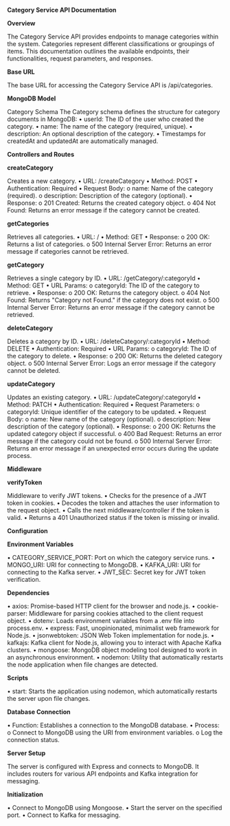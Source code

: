 **Category Service API Documentation**

**Overview**

The Category Service API provides endpoints to manage categories within the system. Categories represent different classifications or groupings of items. This documentation outlines the available endpoints, their functionalities, request parameters, and responses.

**Base URL**

The base URL for accessing the Category Service API is /api/categories.

**MongoDB Model**

Category Schema
The Category schema defines the structure for category documents in MongoDB:
•	userId: The ID of the user who created the category.
•	name: The name of the category (required, unique).
•	description: An optional description of the category.
•	Timestamps for createdAt and updatedAt are automatically managed.

**Controllers and Routes**

**createCategory**

Creates a new category.
•	URL: /createCategory
•	Method: POST
•	Authentication: Required
•	Request Body:
o	name: Name of the category (required).
o	description: Description of the category (optional).
•	Response:
o	201 Created: Returns the created category object.
o	404 Not Found: Returns an error message if the category cannot be created.

**getCategories**

Retrieves all categories.
•	URL: /
•	Method: GET
•	Response:
o	200 OK: Returns a list of categories.
o	500 Internal Server Error: Returns an error message if categories cannot be retrieved.

**getCategory**

Retrieves a single category by ID.
•	URL: /getCategory/:categoryId
•	Method: GET
•	URL Params:
o	categoryId: The ID of the category to retrieve.
•	Response:
o	200 OK: Returns the category object.
o	404 Not Found: Returns "Category not Found." if the category does not exist.
o	500 Internal Server Error: Returns an error message if the category cannot be retrieved.

**deleteCategory**

Deletes a category by ID.
•	URL: /deleteCategory/:categoryId
•	Method: DELETE
•	Authentication: Required
•	URL Params:
o	categoryId: The ID of the category to delete.
•	Response:
o	200 OK: Returns the deleted category object.
o	500 Internal Server Error: Logs an error message if the category cannot be deleted.

**updateCategory**

Updates an existing category.
•	URL: /updateCategory/:categoryId
•	Method: PATCH
•	Authentication: Required
•	Request Parameters:
o	categoryId: Unique identifier of the category to be updated.
•	Request Body:
o	name: New name of the category (optional).
o	description: New description of the category (optional).
•	Response:
o	200 OK: Returns the updated category object if successful.
o	400 Bad Request: Returns an error message if the category could not be found.
o	500 Internal Server Error: Returns an error message if an unexpected error occurs during the update process.

**Middleware**

**verifyToken**

Middleware to verify JWT tokens.
•	Checks for the presence of a JWT token in cookies.
•	Decodes the token and attaches the user information to the request object.
•	Calls the next middleware/controller if the token is valid.
•	Returns a 401 Unauthorized status if the token is missing or invalid.

**Configuration**

**Environment Variables**

•	CATEGORY_SERVICE_PORT: Port on which the category service runs.
•	MONGO_URI: URI for connecting to MongoDB.
•	KAFKA_URI: URI for connecting to the Kafka server.
•	JWT_SEC: Secret key for JWT token verification.

**Dependencies**

•	axios: Promise-based HTTP client for the browser and node.js.
•	cookie-parser: Middleware for parsing cookies attached to the client request object.
•	dotenv: Loads environment variables from a .env file into process.env.
•	express: Fast, unopinionated, minimalist web framework for Node.js.
•	jsonwebtoken: JSON Web Token implementation for node.js.
•	kafkajs: Kafka client for Node.js, allowing you to interact with Apache Kafka clusters.
•	mongoose: MongoDB object modeling tool designed to work in an asynchronous environment.
•	nodemon: Utility that automatically restarts the node application when file changes are detected.

**Scripts**

•	start: Starts the application using nodemon, which automatically restarts the server upon file changes.

**Database Connection**

•	Function: Establishes a connection to the MongoDB database.
•	Process:
o	Connect to MongoDB using the URI from environment variables.
o	Log the connection status.

**Server Setup**

The server is configured with Express and connects to MongoDB. It includes routers for various API endpoints and Kafka integration for messaging.

**Initialization**

•	Connect to MongoDB using Mongoose.
•	Start the server on the specified port.
•	Connect to Kafka for messaging.